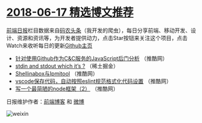 # [2018-06-17 精选博文推荐](http://hao.caibaojian.com/date/2018/06/17)

[前端日报](http://caibaojian.com/c/news)栏目数据来自[码农头条](http://hao.caibaojian.com/)（我开发的爬虫），每日分享前端、移动开发、设计、资源和资讯等，为开发者提供动力，点击Star按钮来关注这个项目，点击Watch来收听每日的更新[Github主页](https://github.com/kujian/frontendDaily)
* [针对使用Github作为C&amp;C服务的JavaScript后门分析](http://hao.caibaojian.com/77819.html) （推酷网）
* [stdin and stdout which it&#8217;s ?](http://hao.caibaojian.com/77815.html) （稀土掘金）
* [Shellinabox与Ipmitool](http://hao.caibaojian.com/77818.html) （推酷网）
* [vscode保存代码，自动按照eslint规范格式化代码设置](http://hao.caibaojian.com/77816.html) （推酷网）
* [写一个最简陋的node框架（2）](http://hao.caibaojian.com/77817.html) （推酷网）

日报维护作者：[前端博客](http://caibaojian.com/) 和 [微博](http://caibaojian.com/go/weibo)

![weixin](https://user-images.githubusercontent.com/3055447/38468989-651132ac-3b80-11e8-8e6b-15122322a9d7.png)
